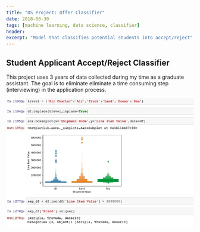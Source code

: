 ```yaml
---
title: "DS Project: Offer Classifier"
date: 2018-08-30
tags: [machine learning, data science, classifier]
header:
excerpt: "Model that classifies potential students into accept/reject"
---
```


## Student Applicant Accept/Reject Classifier
This project uses 3 years of data collected during my time as a graduate assistant. The goal is to eliminate
eliminate a time consuming step (interviewing) in the application process.

[<img src="/images/ExportAnalysis.jpg">](https://github.com/cmflynn13/projects/blob/master/pharam_export_data/Visualizing%20Pharma%20Export%20Data%20(1).ipynb)
